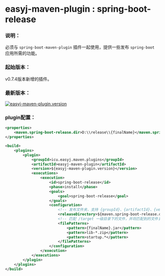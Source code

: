 # easyj-maven-plugin : spring-boot-release


### 说明：

必须与 `spring-boot-maven-plugin` 插件一起使用，提供一些发布 `spring-boot` 应用所需的功能。


### 起始版本：

v0.7.4版本新增的插件。


### 最新版本：

<a href="https://repo1.maven.org/maven2/icu/easyj/maven/plugins/easyj-maven-plugin" target="_blank">
  <img src="https://img.shields.io/maven-central/v/icu.easyj.maven.plugins/easyj-maven-plugin.svg" alt="easyj-maven-plugin.version">
</a>


### plugin配置：

```xml
<properties>
    <maven.spring-boot-release.dir>D:\\release\\{finalName}</maven.spring-boot-release.dir>
</properties>

<build>
    <plugins>
        <plugin>
            <groupId>icu.easyj.maven.plugins</groupId>
            <artifactId>easyj-maven-plugin</artifactId>
            <version>${easyj-maven-plugin.version}</version>
            <executions>
                <execution>
                    <id>spring-boot-release</id>
                    <phase>install</phase>
                    <goals>
                        <goal>spring-boot-release</goal>
                    </goals>
                    <configuration>
                        <!-- 发布文件夹，支持 {groupId}、{artifactId}、{version}、{finalName} 占位符配置 -->
                        <releaseDirectory>${maven.spring-boot-release.dir}</releaseDirectory>
                        <!-- 匹配 /target 一级目录下的文件，并将匹配到的文件复制到发布文件夹下。 -->
                        <filePatterns>
                            <pattern>{finalName}.jar</pattern>
                            <pattern>lib-*.zip</pattern>
                            <pattern>startup.*</pattern>
                        </filePatterns>
                    </configuration>
                </execution>
            </executions>
        </plugin>
    </plugins>
</build>
```
